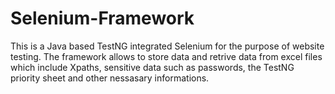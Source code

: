 # Selenium-Framework
This is a Java based TestNG integrated Selenium for the purpose of website testing.
The framework allows to store data and retrive data from excel files which include Xpaths, sensitive data such as passwords, the TestNG priority sheet and other nessasary informations.

